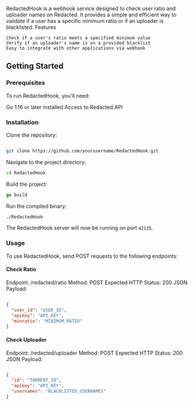 RedactedHook is a webhook service designed to check user ratio and uploader names on Redacted. It provides a simple and efficient way to validate if a user has a specific minimum ratio or if an uploader is blacklisted.
Features

    Check if a user's ratio meets a specified minimum value
    Verify if an uploader's name is on a provided blacklist
    Easy to integrate with other applications via webhook

## Getting Started

### Prerequisites

To run RedactedHook, you'll need:

Go 1.16 or later installed
Access to Redacted API

### Installation

Clone the repository:

```bash

git clone https://github.com/yourusername/RedactedHook.git

```

Navigate to the project directory:

```bash
cd RedactedHook
```
Build the project:

```go
go build
```

Run the compiled binary:

```bash
./RedactedHook
```

The RedactedHook server will now be running on port `42135`.

### Usage

To use RedactedHook, send POST requests to the following endpoints:

#### Check Ratio

Endpoint: /redacted/ratio
Method: POST
Expected HTTP Status: 200
JSON Payload:

```json

{
  "user_id": "USER_ID",
  "apikey": "API_KEY",
  "minratio": "MINIMUM_RATIO"
}
```

#### Check Uploader

Endpoint: /redacted/uploader
Method: POST
Expected HTTP Status: 200
JSON Payload:

```json

{
  "id": "TORRENT_ID",
  "apikey": "API_KEY",
  "usernames": "BLACKLISTED_USERNAMES"
}
```